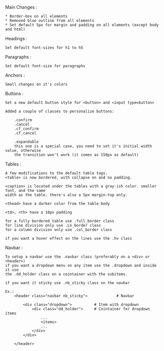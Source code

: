 Main Changes :

    * Border-box on all elements
    * Removed blue outline from all elements
    * Set default 5px for margin and padding on all elements (except body and html)

Headings :

    Set default font-sizes for h1 to h5

Paragraphs :

    Set default font-size for paragraphs

Anchors :

    Small changes on it's colors


Buttons :

    Set a new default button style for <button> and <input type=button>

    Added a couple of classes to personalize buttons:
        
        .confirm
        .cancel
        .cf_confirm
        .cf_cancel
        
        .expandable
        this one is a special case, you need to set it's initial width value, otherwise
        the transition won't work (it comes as 150px as default)

Tables :

    A few modifications to the default table tags.
    <table> is now bordered, with collapse on and no padding.

    <caption> is located under the tables with a gray-ish color. smaller font, and the same
    width as the table. there's also a 5px margin-top only.

    <thead> have a darker color from the table body

    <td>, <th> have a 10px padding

    for a fully bordered table use .full_border class
    for line division only use .Ln_border class
    for a column division only use .col_border class

    if you want a hover effect on the lines use the .hv class

Navbar :

    To setup a navbar use the .navbar class (preferably on a <div> or <header>)
    if you want a dropdown menu on any item use the .dropdown and inside it use 
    the .dd_holder class on a cointainer with the subitems.

    if you want it sticky use .nb_sticky class on the navbar

    Ex.:
        <header class="navbar nb_sticky">             # Navbar

            <div class="dropdown">          # Item with dropdown
                <div class="dd_holder">     # Cointainer for dropdown items
                    ...
                    <items>
                    ...
                </div>
            </div>
            
        </header>